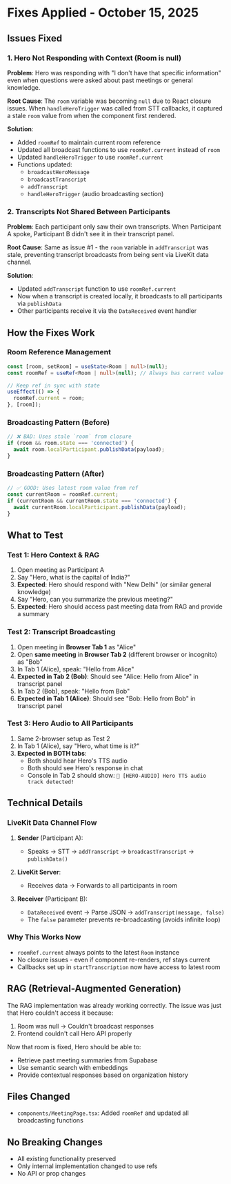 # Fixes Applied - October 15, 2025

## Issues Fixed

### 1. Hero Not Responding with Context (Room is null)
**Problem**: Hero was responding with "I don't have that specific information" even when questions were asked about past meetings or general knowledge.

**Root Cause**: The `room` variable was becoming `null` due to React closure issues. When `handleHeroTrigger` was called from STT callbacks, it captured a stale `room` value from when the component first rendered.

**Solution**:
- Added `roomRef` to maintain current room reference
- Updated all broadcast functions to use `roomRef.current` instead of `room`
- Updated `handleHeroTrigger` to use `roomRef.current`
- Functions updated:
  - `broadcastHeroMessage`
  - `broadcastTranscript`
  - `addTranscript`
  - `handleHeroTrigger` (audio broadcasting section)

### 2. Transcripts Not Shared Between Participants
**Problem**: Each participant only saw their own transcripts. When Participant A spoke, Participant B didn't see it in their transcript panel.

**Root Cause**: Same as issue #1 - the `room` variable in `addTranscript` was stale, preventing transcript broadcasts from being sent via LiveKit data channel.

**Solution**:
- Updated `addTranscript` function to use `roomRef.current`
- Now when a transcript is created locally, it broadcasts to all participants via `publishData`
- Other participants receive it via the `DataReceived` event handler

## How the Fixes Work

### Room Reference Management
```typescript
const [room, setRoom] = useState<Room | null>(null);
const roomRef = useRef<Room | null>(null); // Always has current value

// Keep ref in sync with state
useEffect(() => {
  roomRef.current = room;
}, [room]);
```

### Broadcasting Pattern (Before)
```typescript
// ❌ BAD: Uses stale `room` from closure
if (room && room.state === 'connected') {
  await room.localParticipant.publishData(payload);
}
```

### Broadcasting Pattern (After)
```typescript
// ✅ GOOD: Uses latest room value from ref
const currentRoom = roomRef.current;
if (currentRoom && currentRoom.state === 'connected') {
  await currentRoom.localParticipant.publishData(payload);
}
```

## What to Test

### Test 1: Hero Context & RAG
1. Open meeting as Participant A
2. Say "Hero, what is the capital of India?"
3. **Expected**: Hero should respond with "New Delhi" (or similar general knowledge)
4. Say "Hero, can you summarize the previous meeting?"
5. **Expected**: Hero should access past meeting data from RAG and provide a summary

### Test 2: Transcript Broadcasting
1. Open meeting in **Browser Tab 1** as "Alice"
2. Open **same meeting** in **Browser Tab 2** (different browser or incognito) as "Bob"
3. In Tab 1 (Alice), speak: "Hello from Alice"
4. **Expected in Tab 2 (Bob)**: Should see "Alice: Hello from Alice" in transcript panel
5. In Tab 2 (Bob), speak: "Hello from Bob"
6. **Expected in Tab 1 (Alice)**: Should see "Bob: Hello from Bob" in transcript panel

### Test 3: Hero Audio to All Participants
1. Same 2-browser setup as Test 2
2. In Tab 1 (Alice), say "Hero, what time is it?"
3. **Expected in BOTH tabs**: 
   - Both should hear Hero's TTS audio
   - Both should see Hero's response in chat
   - Console in Tab 2 should show: `🤖 [HERO-AUDIO] Hero TTS audio track detected!`

## Technical Details

### LiveKit Data Channel Flow
1. **Sender** (Participant A):
   - Speaks → STT → `addTranscript` → `broadcastTranscript` → `publishData()`
   
2. **LiveKit Server**:
   - Receives data → Forwards to all participants in room
   
3. **Receiver** (Participant B):
   - `DataReceived` event → Parse JSON → `addTranscript(message, false)`
   - The `false` parameter prevents re-broadcasting (avoids infinite loop)

### Why This Works Now
- `roomRef.current` always points to the latest `Room` instance
- No closure issues - even if component re-renders, ref stays current
- Callbacks set up in `startTranscription` now have access to latest room

## RAG (Retrieval-Augmented Generation)

The RAG implementation was already working correctly. The issue was just that Hero couldn't access it because:
1. Room was null → Couldn't broadcast responses
2. Frontend couldn't call Hero API properly

Now that room is fixed, Hero should be able to:
- Retrieve past meeting summaries from Supabase
- Use semantic search with embeddings
- Provide contextual responses based on organization history

## Files Changed
- `components/MeetingPage.tsx`: Added `roomRef` and updated all broadcasting functions

## No Breaking Changes
- All existing functionality preserved
- Only internal implementation changed to use refs
- No API or prop changes

